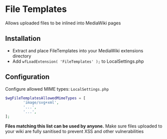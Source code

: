 # File Templates
Allows uploaded files to be inlined into MediaWiki pages

## Installation
- Extract and place FileTemplates into your MediaWiki extensions directory
- Add `wfLoadExtension( 'FileTemplates' );` to LocalSettings.php

## Configuration
Configure allowed MIME types:
`LocalSettings.php`
```php
$wgFileTemplatesAllowedMimeTypes = [
        'image/svg+xml',
        '...',
        '...',
];
```
**Files matching this list can be used by anyone.** Make sure files uploaded to your wiki are fully sanitised to prevent XSS and other vulnerabilities
